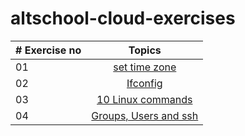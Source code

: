 # altschool-cloud-exercises


| # Exercise no |                                                                       Topics                                                                        |
| ----- | :-------------------------------------------------------------------------------------------------------------------------------------------------: |
| 01    |                                                             [set time zone](https://github.com/EjiroLaurelD/altschool-cloud-exercises/blob/master/timezones-exercise/timezones.md)                                                             |
| 02    |                                               [Ifconfig](https://github.com/EjiroLaurelD/altschool-cloud-exercises/blob/master/ifconfig-exercise/ifconfig.md)                                                |
| 03    |                             [10 Linux commands](https://github.com/EjiroLaurelD/altschool-cloud-exercises/blob/master/10linuxcommands-exercise/10linuxcommands.md)                             |
| 04    |                                            [Groups, Users and ssh](https://github.com/EjiroLaurelD/altschool-cloud-exercises/blob/master/users-groups-ssh/users-groups-ssh.md)                                             |
